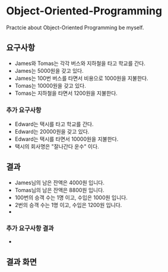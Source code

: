 # Object-Oriented-Programming
Practcie about Object-Oriented Programming be myself.

## 요구사항
- James와 Tomas는 각각 버스와 지하철을 타고 학교를 간다.
- James는 5000원을 갖고 있다.
- James는 100번 버스를 타면서 비용으로 1000원을 지불한다.
- Tomas는 10000원을 갖고 있다.
- Tomas는 지하철을 타면서 1200원을 지불한다.

### 추가 요구사항
- Edward는 택시를 타고 학교를 간다.
- Edward는 20000원을 갖고 있다.
- Edward는 택시를 타면서 10000원을 지불한다.
- 택시의 회사명은 "잘나간다 운수" 이다.


## 결과
- James님의 남은 잔액은 4000원 입니다.
- Tomas님의 남은 잔액은 8800원 입니다.
- 100번의 승객 수는 1명 이고, 수입은 1000원 입니다.
- 2번의 승객 수는 1명 이고, 수입은 1200원 입니다.
- 
### 추가 요구사항 결과
- 
## 결과 화면
